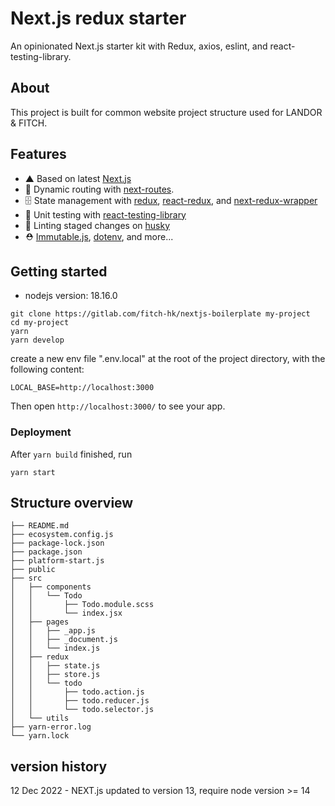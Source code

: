 # Next.js redux starter
An opinionated Next.js starter kit with Redux, axios, eslint, and react-testing-library.

## About
This project is built for common website project structure used for LANDOR & FITCH.

## Features
- ▲ Based on latest [Next.js](https://github.com/zeit/next.js)
- 🚄 Dynamic routing with [next-routes](https://github.com/fridays/next-routes).
- 🗄  State management with [redux](https://github.com/reactjs/redux), [react-redux](https://github.com/reactjs/react-redux), and [next-redux-wrapper](https://github.com/kirill-konshin/next-redux-wrapper)
- 🐐 Unit testing with [react-testing-library](https://github.com/testing-library/react-testing-library)
- 🛀 Linting staged changes on [husky](https://www.npmjs.com/package/husky)
- ⛑ [Immutable.js](https://github.com/facebook/immutable-js/), [dotenv](https://github.com/motdotla/dotenv), and more...

## Getting started
- nodejs version: 18.16.0
```
git clone https://gitlab.com/fitch-hk/nextjs-boilerplate my-project
cd my-project
yarn
yarn develop
```

create a new env file ".env.local" at the root of the project directory, with the following content:
```
LOCAL_BASE=http://localhost:3000
```

Then open `http://localhost:3000/` to see your app.

### Deployment
After `yarn build` finished, run

```
yarn start
```

## Structure overview
```
├── README.md
├── ecosystem.config.js
├── package-lock.json
├── package.json
├── platform-start.js
├── public
├── src
│   ├── components
│   │   └── Todo
│   │       ├── Todo.module.scss
│   │       └── index.jsx
│   ├── pages
│   │   ├── _app.js
│   │   ├── _document.js
│   │   └── index.js
│   ├── redux
│   │   ├── state.js
│   │   ├── store.js
│   │   └── todo
│   │       ├── todo.action.js
│   │       ├── todo.reducer.js
│   │       └── todo.selector.js
│   └── utils
├── yarn-error.log
└── yarn.lock
```

## version history
12 Dec 2022 - NEXT.js updated to version 13, require node version >= 14
